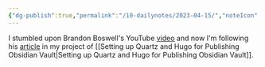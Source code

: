 ```yaml
---
{"dg-publish":true,"permalink":"/10-dailynotes/2023-04-15/","noteIcon":"1","created":"","updated":""}
---
```


I stumbled upon Brandon Boswell's YouTube [video](https://www.youtube.com/watch?v=ITiiuBNVue0) and now I'm following his [article](https://brandonkboswell.com/blog/Publishing-your-Obsidian-Vault-Online-with-Quartz/) in my project of [[Setting up Quartz and Hugo for Publishing Obsidian Vault\|Setting up Quartz and Hugo for Publishing Obsidian Vault]].